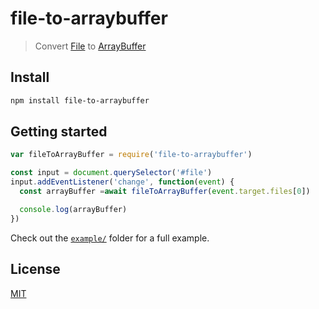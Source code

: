 # file-to-arraybuffer

> Convert [File](https://developer.mozilla.org/en-US/docs/Web/API/File) to [ArrayBuffer](https://developer.mozilla.org/en-US/docs/Web/JavaScript/Reference/Global_Objects/ArrayBuffer)

## Install

```bash
npm install file-to-arraybuffer
```

## Getting started

```javascript
var fileToArrayBuffer = require('file-to-arraybuffer')

const input = document.querySelector('#file')
input.addEventListener('change', function(event) {
  const arrayBuffer =await fileToArrayBuffer(event.target.files[0])

  console.log(arrayBuffer)
})
```

Check out the [`example/`](example/) folder for a full example.

## License

[MIT](LICENSE)
